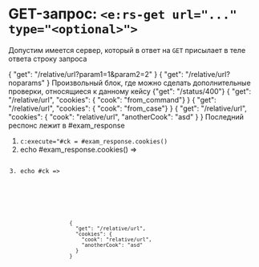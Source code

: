 # GET-запрос: `<e:rs-get url="..." type="<optional>">`

Допустим имеется сервер, который в ответ на `GET` присылает в теле ответа строку запроса

<div>
    <e:summary/>
    <e:example name="Пример проверок тела ответа" status="ExpectedToFail" print="true">
        <e:rs-get url="relative/url">
            <e:rs-case desc="Запрос с параметрами (все проверки успешны)" urlParams="param1=1&amp;param2=2">
                <expected>
                    { "get": "/relative/url?param1=1&amp;param2=2" }
                </expected>
            </e:rs-case>
            <e:rs-case desc="Запрос без параметров (с неверным телом ответа)">
                <expected>
                    { "get": "/relative/url?noparams" }
                </expected>
                <e:check>
                    <span c:assertTrue="true">Произвольный блок, где можно сделать дополнительные проверки, относящиеся к данному кейсу</span>
                </e:check>
            </e:rs-case>
        </e:rs-get>
    </e:example>
    <e:example name="Пример проверки кода ответа" status="ExpectedToFail" print="true">
        <e:rs-get url="status/400">
            <e:rs-case desc="Неверный код ответа">
                <expected>
                    {"get": "/status/400"}
                </expected>
            </e:rs-case>
        </e:rs-get>
    </e:example>
    <e:example name="Пример работы с куками" print="true">
        <e:rs-get url="relative/url" cookies="cook=from_command">
            <e:rs-case desc="Если у кейса не указаны - используются заданные в команде">
                <expected>
                    {
                      "get": "/relative/url",
                      "cookies": { "cook": "from_command"}
                    }
                </expected>
            </e:rs-case>
            <e:rs-case cookies="cook=from_case" desc="Иначе, те что у кейса">
                <expected>
                    {
                      "get": "/relative/url",
                      "cookies": { "cook": "from_case"}
                    }
                </expected>
            </e:rs-case>
            <e:rs-case cookies="cook=${var.url},anotherCook=asd" desc="Можно использовать плейсхолдеры для вызова переменных и методов">
                <expected>
                    {
                      "get": "/relative/url",
                      "cookies": {
                        "cook": "relative/url",
                        "anotherCook": "asd"
                      }
                    }
                </expected>
                <e:check>
                    Последний респонс лежит в #exam_response<br/>
                    <ol>
                    <li><code c:execute="#ck = #exam_response.cookies()">c:execute="#ck = #exam_response.cookies()</code></li>
                    <li>echo #exam_response.cookies() => <code c:echo="#exam_response.cookies()"/></li>
                    <li>echo #ck => <code c:echo="#ck"/></li>
                    </ol>
                </e:check>
            </e:rs-case>
            <e:rs-case cookies="${var.exam_response.cookies()}" desc="Можно использовать поля предыдущего респонса, например ${var.exam_response.cookies()}, если пометить спеку @FullOGNL">
                <expected>
                    {
                      "get": "/relative/url",
                      "cookies": {
                        "cook": "relative/url",
                        "anotherCook": "asd"
                      }
                    }
                </expected>
            </e:rs-case>
        </e:rs-get>
    </e:example>
</div>